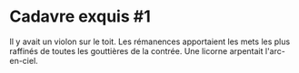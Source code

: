 # Cadavre exquis #1

Il y avait un violon sur le toit.
Les rémanences apportaient les mets les plus raffinés de toutes les gouttières de la contrée.
Une licorne arpentait l'arc-en-ciel.
